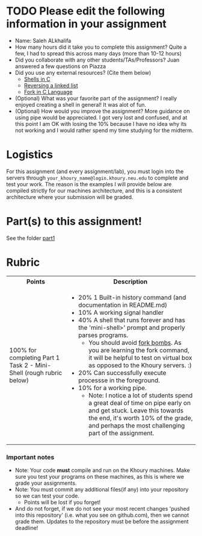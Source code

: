 # TODO Please edit the following information in your assignment

- Name: Saleh ALkhalifa
- How many hours did it take you to complete this assignment? Quite a few, I had to spread this across many days (more than 10-12 hours)
- Did you collaborate with any other students/TAs/Professors? Juan answered a few questions on Piazza
- Did you use any external resources? (Cite them below)
  - [Shells in C](https://brennan.io/2015/01/16/write-a-shell-in-c/)
  - [Reversing a linked list](https://www.geeksforgeeks.org/reverse-a-linked-list/)
  - [Fork in C Language](https://www.section.io/engineering-education/fork-in-c-programming-language/)
- (Optional) What was your favorite part of the assignment? I really enjoyed creating a shell in general! It was alot of fun.
- (Optional) How would you improve the assignment? More guidance on using pipe would be appreciated. I got very lost and confused, and at this point I am OK with losing the 10% because I have no idea why its not working and I would rather spend my time studying for the midterm.

# Logistics

For this assignment (and every assignment/lab), you must login into the servers through `your_khoury_name@login.khoury.neu.edu` to complete and test your work. The reason is the examples I will provide below are compiled strictly for our machines architecture, and this is a consistent architecture where your submission will be graded.

# Part(s) to this assignment!

See the folder [part1](./part1/)

# Rubric

 <table>
  <tbody>
    <tr>
      <th>Points</th>
      <th align="center">Description</th>
    </tr>
     <tr>
      <td>100% for completing Part 1 Task 2 - Mini-Shell (rough rubric below)</td>
      <td align="left"><ul><li>20% 1 Built-in history command (and documentation in README.md)</li><li>10% A working signal handler</li><li>40% A shell that runs forever and has the 'mini-shell>' prompt and properly parses programs.<ul><li> You should avoid <a href="https://en.wikipedia.org/wiki/Fork_bomb">fork bombs</a>. As you are learning the fork command, it will be helpful to test on virtual box as opposed to the Khoury servers. :)</li></ul></li><li>20% Can successfully execute processse in the foreground.<li> 10% for a working pipe.<ul><li>Note: I notice a lot of students spend a great deal of time on pipe early on and get stuck. Leave this towards the end, it's worth 10% of the grade, and perhaps the most challenging part of the assignment.</li></ul></li></li></ul></td>
    </tr>
  </tbody>
</table>

### Important notes

* Note: Your code **must** compile and run on the Khoury machines. Make sure you test your programs on these machines, as this is where we grade your assignments.
* Note: You must commit any additional files(if any) into your repository so we can test your code.
  * Points will be lost if you forget!
* And do not forget, if we do not see your most recent changes 'pushed into this repository' (i.e. what you see on github.com), then we cannot grade them. Updates to the repository must be before the assignment deadline!
